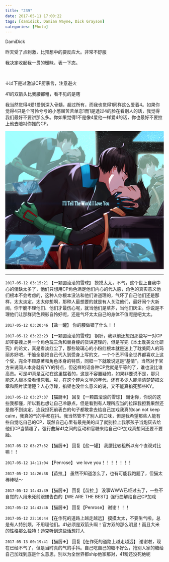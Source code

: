 ```yaml
---
title: "239"
date: 2017-05-11 17:00:22
tags: [damidick, Damian Wayne, Dick Grayson]
categories: [Photo]
---
```


<p>DamiDick</p> 
<p>昨天受了点刺激，比预想中的要反应大。非常不舒服</p> 
<p>我决定收起我一贯的暧昧，表一下态。</p> 
<p><br /></p> 
<p>↓以下是过激派CP厨暴言，注意避火</p> 
<p>41的双箭头比我腰都粗，看不见的是瞎</p> 
<p>我当然觉得4爱1爱到深入骨髓，超过所有，而我也觉得1同样这么爱着4。如果你觉得4只是个可怜兮兮的小憋屈苦苦单恋1而1是透过4的脸在看别人的话，我觉得我们最好不要讲那么多。你如果觉得1不是像4爱他一样爱4的话，你也最好不要拉上他去陪衬你推的CP。</p>

![](https://raw.githubusercontent.com/alicewish/meowchain247/master/img_cVZNdzJtQk9JV2VJbWNCdHZHbHRMeVBMQkkrN3RQUGNJdTd5SmNOOGJ3NGZtMi9teWkybS9nPT0.jpg)

---

`2017-05-12 03:15:21` 【一颗圆滚滚的雪球】 摸摸太太，不气，这个世上自我中心的傻缺太多了，他们只想用CP角色满足他们内心的代入感，角色的真实意义他们根本不会考虑的，这种人你根本没法和他们讲道理的，气坏了自己他们还是那样，太太淡定。太太你想啊，那种人最想要的就是有人关注他们，最好闹个大新闻，你干脆不理他们、他们才最伤心呢，就当他们是草芥，当他们灰尘。你说是不理他们让那群货色顾影自怜好呢，还是气坏太太自己的身体不值呢是吧太太。

`2017-05-12 03:20:46` 【盐一罐】 你的腰做错了什么！！

`2017-05-12 03:22:23` 【一颗圆滚滚的雪球】 钢针，我以前还想跟那些写一对CP却非要拽上另一个角色玩三角和替身梗的货讲道理的，但是写完《本土耽美文化研究》的论文，真是看淡红尘了，那些玻璃心的小粉红根本就是迷上了耽美同人的玛丽苏好吧，干脆全是把自己代入到受身上写的文，一个个巴不得全世界都喜欢上这个受，完全不顾原著和角色本身的特质，同框一下就敢说这是“基情”。当然对于官方来说同人本身就有YY的特点，但这样的话各种CP党就是平等的了，谁也没比谁高贵。可是41真是互动在这里摆着的，这是不容置疑的，如果非要说不是，那只能这人根本没看懂原著。唉，在这个碎片文学的年代，还有多少人能清清楚楚把文章和图片读清楚？人心浮躁，掐架也没什么意义的说，又不能真掐死那些KY。

`2017-05-12 03:27:37` 【猫厨✙】 回复【一颗圆滚滚的雪球】 谢谢你，你说的这些我都懂，所以我也想让自己冷静点，但是看到有人理所应当的拉踩我担我果然还是做不到淡定，连我担死前表白的句子都敢拿去给自己加戏我真的can not keep calm，我真的气的手都在抖。我当然管不了别人的口味，但是我希望那些人能有些自觉吃自己的CP，既然自己心里有最完美的瓜了就别拉上我家孩子当炮灰去给他们CP当情趣了。强行曲解41之间的互动和官糖来给自己CP加戏真想问还要不要脸。

`2017-05-12 03:27:52` 【猫厨✙】 回复【盐一罐】 我腰比较粗所以有个直观对比嘛！！

`2017-05-12 14:11:04` 【Penrose】 we love you！！！！！！！

`2017-05-12 14:26:38` 【苗拉\_】 虽然不知道怎么了，也有可能我跑题了，但猫太棒棒哒～

`2017-05-12 14:43:39` 【猫厨✙】 回复【苗拉\_】 没事WWW已经过去了，一些不自觉的人用米死前跟翅告白的【WE ARE THE BEST】强行曲解给自己CP加戏

`2017-05-12 14:43:46` 【猫厨✙】 回复【Penrose】 谢谢！！！

`2017-05-12 22:10:44` 【在作死的道路上越走越远】 摸摸太太，不要生气啦，总是有人特别烦，不用理他们。41必须是双箭头啊！官方双的那么明显！而且大米的性格那么独特！迪克听到这些话想打人

`2017-05-13 00:19:41` 【猫厨✙】 回复【在作死的道路上越走越远】 谢谢啦，现在已经不气了，但是当时真的气的手抖。自己吃自己的糖不好么，抢别人家的糖给自己加戏到底是什么意思，别以为全世界都ship他家那对，41粉还没死绝呢
